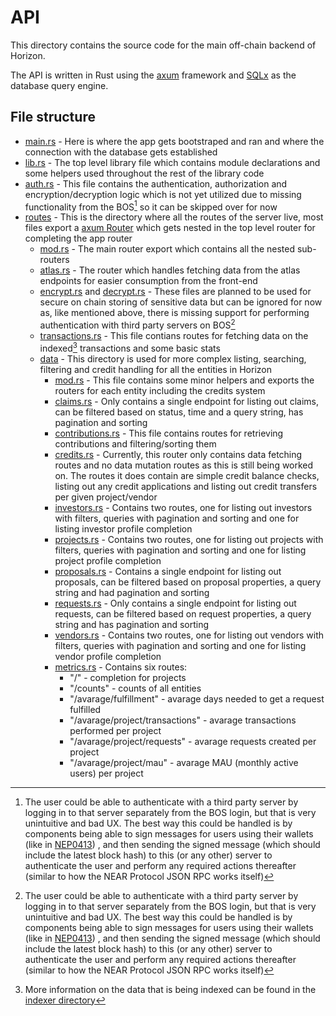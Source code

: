 # API

This directory contains the source code for the main off-chain backend
of Horizon.

The API is written in Rust using the [axum](https://docs.rs/axum) framework
and [SQLx](https://docs.rs/sqlx) as the database query engine.

## File structure

- [main.rs](./src/main.rs) - Here is where the app gets bootstraped and ran
  and where the connection with the database gets established
- [lib.rs](./src/lib.rs) - The top level library file which contains module
  declarations and some helpers used throughout the rest of the library code
- [auth.rs](./src/auth.rs) - This file contains the authentication, authorization
  and encryption/decryption logic which is not yet utilized due to missing
  functionality from the BOS[^1] so it can be skipped over for now
- [routes](./src/routes/) - This is the directory where all the routes of the
  server live, most files export a [axum Router](https://docs.rs/axum/latest/axum/struct.Router.html)
  which gets nested in the top level router for completing the app router
  - [mod.rs](./src/routes/mod.rs) - The main router export which contains all the
    nested sub-routers
  - [atlas.rs](./src/routes/atlas.rs) - The router which handles fetching data from
    the atlas endpoints for easier consumption from the front-end
  - [encrypt.rs](./src/routes/encrypt.rs) and
    [decrypt.rs](./src/routes/decrypt.rs) - These files are planned to be used
    for secure on chain storing of sensitive data but can be ignored for now as,
    like mentioned above, there is missing support for performing authentication
    with third party servers on BOS[^1]
  - [transactions.rs](./src/routes/transactions.rs) - This file contians routes
    for fetching data on the indexed[^2] transactions and some basic stats
  - [data](./src/routes/data/) - This directory is used for more complex listing,
    searching, filtering and credit handling for all the entities in Horizon
    - [mod.rs](./src/routes/data/mod.rs) - This file contains some minor helpers
      and exports the routers for each entity including the credits system
    - [claims.rs](./src/routes/data/claims.rs) - Only contains a single endpoint
      for listing out claims, can be filtered based on status, time and a query
      string, has pagination and sorting
    - [contributions.rs](./src/routes/data/contributions.rs) - This file contains
      routes for retrieving contributions and filtering/sorting them
    - [credits.rs](./src/routes/data/credits.rs) - Currently, this router only
      contains data fetching routes and no data mutation routes as this is still
      being worked on. The routes it does contain are simple credit balance checks,
      listing out any credit applications and listing out credit transfers per
      given project/vendor
    - [investors.rs](./src/routes/data/investors.rs) - Contains two routes, one
      for listing out investors with filters, queries with pagination and sorting
      and one for listing investor profile completion
    - [projects.rs](./src/routes/data/projects.rs) - Contains two routes, one
      for listing out projects with filters, queries with pagination and sorting
      and one for listing project profile completion
    - [proposals.rs](./src/routes/data/proposals.rs) - Contains a single endpoint
      for listing out proposals, can be filtered based on proposal properties, a
      query string and had pagination and sorting
    - [requests.rs](./src/routes/data/requests.rs) - Only contains a single endpoint
      for listing out requests, can be filtered based on request properties, a query
      string and has pagination and sorting
    - [vendors.rs](./src/routes/data/vendors.rs) - Contains two routes, one
      for listing out vendors with filters, queries with pagination and sorting
      and one for listing vendor profile completion
    - [metrics.rs](./src/routes/data/metrics.rs) - Contains six routes:
      - "/" - completion for projects
      - "/counts" - counts of all entities
      - "/avarage/fulfillment" - avarage days needed to get a request fulfilled
      - "/avarage/project/transactions" - avarage transactions performed per project
      - "/avarage/project/requests" - avarage requests created per project
      - "/avarage/project/mau" - avarage MAU (monthly active users) per project

[^1]:
    The user could be able to authenticate with a third party server by logging
    in to that server separately from the BOS login, but that is very unintuitive and
    bad UX. The best way this could be handled is by components being able to sign
    messages for users using their wallets (like in [NEP0413](https://github.com/near/NEPs/blob/4886221074103d82c421555379c56d5cc1f7567b/neps/nep-0413.md))
    , and then sending the signed message (which should include the latest block hash)
    to this (or any other) server to authenticate the user and perform any required
    actions thereafter (similar to how the NEAR Protocol JSON RPC works itself)

[^2]:
    More information on the data that is being indexed can be found in the
    [indexer directory](../indexer)
